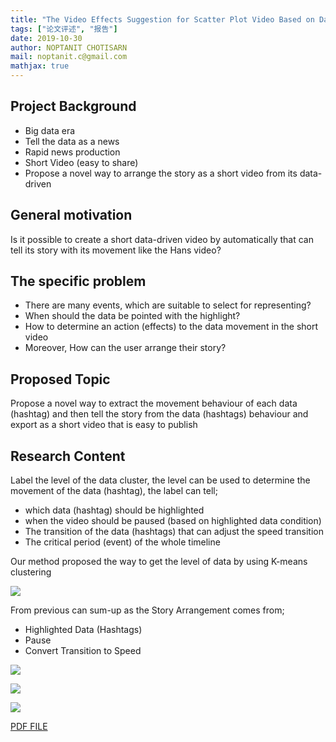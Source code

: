 ```yaml
---
title: "The Video Effects Suggestion for Scatter Plot Video Based on Data Movement Behaviour"
tags: ["论文评述", "报告"]
date: 2019-10-30
author: NOPTANIT CHOTISARN
mail: noptanit.c@gmail.com
mathjax: true
---
```


## Project Background

-   Big data era
-   Tell the data as a news
-   Rapid news production
-   Short Video (easy to share)
-   Propose a novel way to arrange the story as a short video from its data-driven

## General motivation

Is it possible to create a short data-driven video by automatically that can tell its story with its movement like the Hans video?

## The specific problem

-   There are many events, which are suitable to select for representing?
-   When should the data be pointed with the highlight?
-   How to determine an action (effects) to the data movement in the short video
-   Moreover, How can the user arrange their story?

## Proposed Topic

Propose a novel way to extract the movement behaviour of each data (hashtag) and then tell the story from the data (hashtags) behaviour and export as a short video that is easy to publish

## Research Content

Label the level of the data cluster, the level can be used to determine the movement of the data (hashtag), the label can tell;

-   which data (hashtag) should be highlighted
-   when the video should be paused (based on highlighted data condition)
-   The transition of the data (hashtags) that can adjust the speed transition
-   The critical period (event) of the whole timeline

Our method proposed the way to get the level of data by using K-means clustering

![](http://www.cad.zju.edu.cn/home/vagblog/images/photo_bed/2019/11/18/97310e5ce1bc90ef0fbe7c105cf7a78902c1cf62.png)

From previous can sum-up as the Story Arrangement comes from;

-   Highlighted Data (Hashtags)
-   Pause
-   Convert Transition to Speed

![](http://www.cad.zju.edu.cn/home/vagblog/images/photo_bed/2019/11/18/42a2dcef4b487e7f10fc4c22e75300f81858a4de.png)

![](http://www.cad.zju.edu.cn/home/vagblog/images/photo_bed/2019/11/18/dab4c0208472a41615e5406bb2c7c4e69d002843.png)

![](http://www.cad.zju.edu.cn/home/vagblog/images/photo_bed/2019/11/18/d3bcd78398f738b8bd8a5c86434a84e54e6784e8.png)

[PDF FILE](https://www.yuque.com/preview/yuque/0/2019/pdf/453594/1572498229520-a051cb75-f4dd-4d47-a6a4-4b1e88c8b9f1.pdf)

